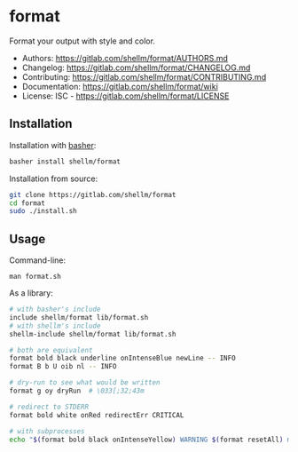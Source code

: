 # format
Format your output with style and color.

- Authors: https://gitlab.com/shellm/format/AUTHORS.md
- Changelog: https://gitlab.com/shellm/format/CHANGELOG.md
- Contributing: https://gitlab.com/shellm/format/CONTRIBUTING.md
- Documentation: https://gitlab.com/shellm/format/wiki
- License: ISC - https://gitlab.com/shellm/format/LICENSE

## Installation
Installation with [basher](https://github.com/basherpm/basher):
```bash
basher install shellm/format
```

Installation from source:
```bash
git clone https://gitlab.com/shellm/format
cd format
sudo ./install.sh
```

## Usage
Command-line:
```
man format.sh
```

As a library:
```bash
# with basher's include
include shellm/format lib/format.sh
# with shellm's include
shellm-include shellm/format lib/format.sh

# both are equivalent
format bold black underline onIntenseBlue newLine -- INFO
format B b U oib nl -- INFO

# dry-run to see what would be written
format g oy dryRun  # \033[;32;43m

# redirect to STDERR
format bold white onRed redirectErr CRITICAL

# with subprocesses
echo "$(format bold black onIntenseYellow) WARNING $(format resetAll) message" >&2
```
